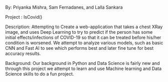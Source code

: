 By: Priyanka  Mishra, Sam Fernadanes, and Lalla Sankara 

Project : IsCovid()

Description: Attempting to Create a  web-application that takes a chest XRay image, and uses Deep Learning to try to predict if the person has some initial effects/infections of COVID-19 so that it can be treated before his/her condition is worsened. We attempt to analyze various models, such as basic CNN and Fast AI to see which performs best and later fine tune for best accuracy results.

Background: Our background in Python and Data Science is fairly new and through this project we attempt to learn and use Machine learning and Data Science skills to do a fun project.

